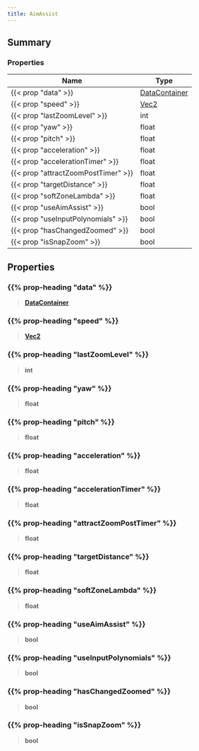 ```yaml
---
title: AimAssist
---
```


## Summary

### Properties

| Name | Type |
| ---- | ---- |
| {{< prop "data" >}} | [DataContainer](/vext/ref/shared/type/datacontainer) |
| {{< prop "speed" >}} | [Vec2](/vext/ref/shared/type/vec2) |
| {{< prop "lastZoomLevel" >}} | int |
| {{< prop "yaw" >}} | float |
| {{< prop "pitch" >}} | float |
| {{< prop "acceleration" >}} | float |
| {{< prop "accelerationTimer" >}} | float |
| {{< prop "attractZoomPostTimer" >}} | float |
| {{< prop "targetDistance" >}} | float |
| {{< prop "softZoneLambda" >}} | float |
| {{< prop "useAimAssist" >}} | bool |
| {{< prop "useInputPolynomials" >}} | bool |
| {{< prop "hasChangedZoomed" >}} | bool |
| {{< prop "isSnapZoom" >}} | bool |

## Properties

### {{% prop-heading "data" %}}

> **[DataContainer](/vext/ref/shared/type/datacontainer)**

### {{% prop-heading "speed" %}}

> **[Vec2](/vext/ref/shared/type/vec2)**

### {{% prop-heading "lastZoomLevel" %}}

> **int**

### {{% prop-heading "yaw" %}}

> **float**

### {{% prop-heading "pitch" %}}

> **float**

### {{% prop-heading "acceleration" %}}

> **float**

### {{% prop-heading "accelerationTimer" %}}

> **float**

### {{% prop-heading "attractZoomPostTimer" %}}

> **float**

### {{% prop-heading "targetDistance" %}}

> **float**

### {{% prop-heading "softZoneLambda" %}}

> **float**

### {{% prop-heading "useAimAssist" %}}

> **bool**

### {{% prop-heading "useInputPolynomials" %}}

> **bool**

### {{% prop-heading "hasChangedZoomed" %}}

> **bool**

### {{% prop-heading "isSnapZoom" %}}

> **bool**

